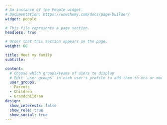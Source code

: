 ```yaml
---
# An instance of the People widget.
# Documentation: https://wowchemy.com/docs/page-builder/
widget: people

# This file represents a page section.
headless: true

# Order that this section appears on the page.
weight: 68

title: Meet my family
subtitle:

content:
  # Choose which groups/teams of users to display.
  # Edit `user_groups` in each user's profile to add them to one or more of these groups.
  user_groups:
  - Parents
  - Children
  - Grandchildren
design:
  show_interests: false
  show_role: true
  show_social: true
---
```

